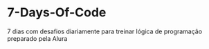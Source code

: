 # 7-Days-Of-Code
7 dias com desafios diariamente para treinar lógica de programação preparado pela Alura
